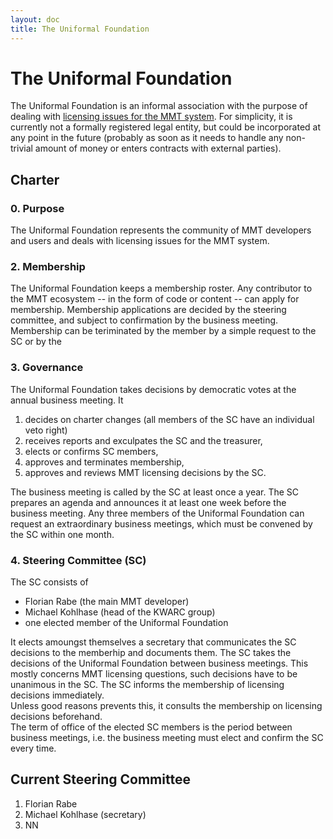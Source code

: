 ```yaml
---
layout: doc
title: The Uniformal Foundation
---
```


# The Uniformal Foundation

The Uniformal Foundation is an informal association with the purpose of dealing with [licensing issues for the MMT system](licensing).
For simplicity, it is currently not a formally registered legal entity, but could be incorporated at any point in the future (probably as soon as it needs to handle any non-trivial amount of money or enters contracts with external parties).

## Charter

### 0.  Purpose
The Uniformal Foundation represents the community of MMT developers and users and deals with licensing issues for the MMT system. 

### 2. Membership

The Uniformal Foundation keeps a membership roster. Any contributor to the MMT ecosystem -- in the form of code or content -- can apply for membership. 
Membership applications are decided by the steering committee, and subject to confirmation by the business meeting.
Membership can be teriminated by the member by a simple request to the SC or by the 

### 3. Governance

The Uniformal Foundation takes decisions by democratic votes at the annual business meeting. It 

1. decides on charter changes (all members of the SC have an individual veto right) 
2. receives reports and exculpates the SC and the treasurer,
3. elects or confirms SC members,
4. approves and terminates membership,
5. approves and reviews MMT licensing decisions by the SC. 

The business meeting is called by the SC at least once a year. The SC prepares an agenda and announces it at least one week before the business meeting.
Any three members of the Uniformal Foundation can request an extraordinary business meetings, which must be convened by the SC within one month. 

### 4.  Steering Committee (SC)
The SC consists of 
* Florian Rabe (the main MMT developer) 
* Michael Kohlhase (head of the KWARC group) 
* one elected member of the Uniformal Foundation

It elects amoungst themselves a secretary that communicates the SC decisions to the memberhip and documents them.
The SC takes the decisions of the Uniformal Foundation between business meetings. 
This mostly concerns MMT licensing questions, such decisions have to be unanimous in the SC. 
The SC informs the membership of licensing decisions immediately.  
Unless good reasons prevents this, it consults the membership on licensing decisions beforehand.  
The term of office of the elected SC members is the period between business meetings, i.e. the business meeting must elect and confirm the SC every time. 

## Current Steering Committee

1. Florian Rabe
2. Michael Kohlhase (secretary)
3. NN
